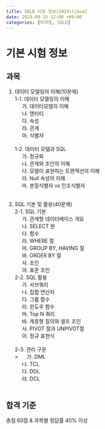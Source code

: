 ```yaml
---
title: SQLD 시험 정보(2024)[java]
date: 2024-09-15 12:00 +09:00
categories: [자격증, SQLD]
---
```

# 기본 시험 정보


## 과목

1) 데이터 모델링의 이해(10문제)</br>
1-1. 데이터 모델링의 이해</br>
&nbsp;&nbsp;&nbsp;&nbsp;&nbsp;가. 데이터모델의 이해</br>
&nbsp;&nbsp;&nbsp;&nbsp;&nbsp;나. 엔터티</br>
&nbsp;&nbsp;&nbsp;&nbsp;&nbsp;다. 속성</br>
&nbsp;&nbsp;&nbsp;&nbsp;&nbsp;라. 관계</br>
&nbsp;&nbsp;&nbsp;&nbsp;&nbsp;마. 식별자</br></br>
1-2. 데이터 모델과 SQL</br>
&nbsp;&nbsp;&nbsp;&nbsp;&nbsp;가. 정규화</br>
&nbsp;&nbsp;&nbsp;&nbsp;&nbsp;나. 관계와 조인의 이해</br>
&nbsp;&nbsp;&nbsp;&nbsp;&nbsp;다. 모델이 표현하는 트랜잭션의 이해</br>
&nbsp;&nbsp;&nbsp;&nbsp;&nbsp;라. Null 속성의 이해</br>
&nbsp;&nbsp;&nbsp;&nbsp;&nbsp;마. 본질식별자 vs 인조식별자</br></br>

2) SQL 기본 및 활용(40문제)</br>
2-1. SQL 기본</br>
&nbsp;&nbsp;&nbsp;&nbsp;&nbsp;가. 관계형 데이터베이스 개요</br>
&nbsp;&nbsp;&nbsp;&nbsp;&nbsp;나. SELECT 문</br>
&nbsp;&nbsp;&nbsp;&nbsp;&nbsp;다. 함수</br>
&nbsp;&nbsp;&nbsp;&nbsp;&nbsp;라. WHERE 절</br>
&nbsp;&nbsp;&nbsp;&nbsp;&nbsp;마. GROUP BY, HAVING 절</br>
&nbsp;&nbsp;&nbsp;&nbsp;&nbsp;바. ORDER BY 절</br>
&nbsp;&nbsp;&nbsp;&nbsp;&nbsp;사. 조인</br>
&nbsp;&nbsp;&nbsp;&nbsp;&nbsp;아. 표준 조인</br>
2-2. SQL 활용</br>
&nbsp;&nbsp;&nbsp;&nbsp;&nbsp;가. 서브쿼리</br>
&nbsp;&nbsp;&nbsp;&nbsp;&nbsp;나. 집합 연산자</br>
&nbsp;&nbsp;&nbsp;&nbsp;&nbsp;다. 그룹 함수</br>
&nbsp;&nbsp;&nbsp;&nbsp;&nbsp;라. 윈도우 함수</br>
&nbsp;&nbsp;&nbsp;&nbsp;&nbsp;마. Top N 쿼리</br>
&nbsp;&nbsp;&nbsp;&nbsp;&nbsp;바. 계층형 질의와 셀프 조인</br>
&nbsp;&nbsp;&nbsp;&nbsp;&nbsp;사. PIVOT 절과 UNPIVOT절</br>
&nbsp;&nbsp;&nbsp;&nbsp;&nbsp;아. 정규 표현식</br></br>
2-3. 관리 구문</br>>
&nbsp;&nbsp;&nbsp;&nbsp;&nbsp;가. DML</br>
&nbsp;&nbsp;&nbsp;&nbsp;&nbsp;나. TCL</br>
&nbsp;&nbsp;&nbsp;&nbsp;&nbsp;다. DDL</br>
&nbsp;&nbsp;&nbsp;&nbsp;&nbsp;라. DCL</br></br>

## 합격 기준

 총점 60점 & 과목별 정답률 40% 이상






